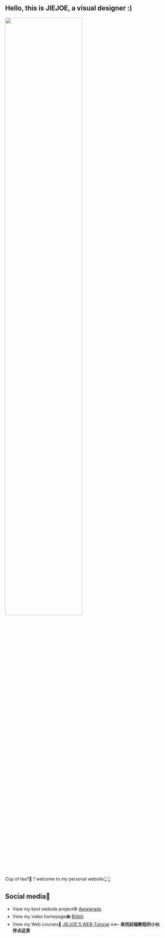  ## **Hello, this is JIEJOE, a visual designer :)**
 
<a href="https://www.jiejoe.com">
<img src="https://www.jiejoe.com/meta/screenshot.jpg" width="70%"/>
</a>

Cup of tea?🍵？welcome to my personal website👆👆

## Social media📱
-  View my best website project🕸️ [Awwwrads](https://www.awwwards.com/jiejoe)
-  View my video homepage📻️ [Bilibili](https://space.bilibili.com/3546390319860710)
-  View my Web courses📕 [JIEJOE'S WEB-Tutorial](https://github.com/JIEJOE-S-WEB-Courses) **<<— 来找前端教程的小伙伴点这里**
